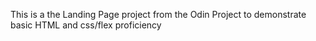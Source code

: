 This is a the Landing Page project from the Odin Project to demonstrate basic
HTML and css/flex proficiency
